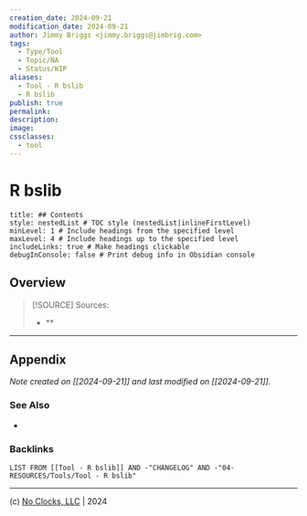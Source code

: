 ```yaml
---
creation_date: 2024-09-21
modification_date: 2024-09-21
author: Jimmy Briggs <jimmy.briggs@jimbrig.com>
tags:
  - Type/Tool
  - Topic/NA
  - Status/WIP
aliases:
  - Tool - R bslib
  - R bslib
publish: true
permalink:
description:
image:
cssclasses:
  - tool
---
```



# R bslib

```table-of-contents
title: ## Contents 
style: nestedList # TOC style (nestedList|inlineFirstLevel)
minLevel: 1 # Include headings from the specified level
maxLevel: 4 # Include headings up to the specified level
includeLinks: true # Make headings clickable
debugInConsole: false # Print debug info in Obsidian console
```

## Overview

> [!SOURCE] Sources:
> - **

***

## Appendix

*Note created on [[2024-09-21]] and last modified on [[2024-09-21]].*

### See Also

- 

### Backlinks

```dataview
LIST FROM [[Tool - R bslib]] AND -"CHANGELOG" AND -"04-RESOURCES/Tools/Tool - R bslib"
```

***

(c) [No Clocks, LLC](https://github.com/noclocks) | 2024